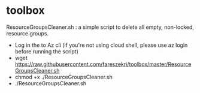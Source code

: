 # toolbox
ResourceGroupsCleaner.sh : a simple script to delete all empty, non-locked, resource groups.
  * Log in the to  Az cli (if you're not using cloud shell, please use az login before running the script)
  * wget <https://raw.githubusercontent.com/fareszekri/toolbox/master/ResourceGroupsCleaner.sh>
  * chmod +x ./ResourceGroupsCleaner.sh
  * ./ResourceGroupsCleaner.sh

